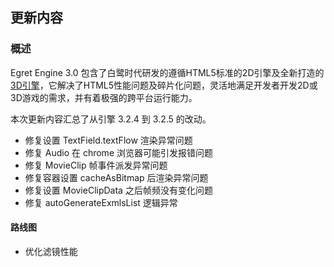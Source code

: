 ## 更新内容

### 概述

Egret Engine 3.0 包含了白鹭时代研发的遵循HTML5标准的2D引擎及全新打造的[3D引擎](https://github.com/egret-labs/egret-3d)，它解决了HTML5性能问题及碎片化问题，灵活地满足开发者开发2D或3D游戏的需求，并有着极强的跨平台运行能力。


本次更新内容汇总了从引擎 3.2.4 到 3.2.5 的改动。

* 修复设置 TextField.textFlow 渲染异常问题
* 修复 Audio 在 chrome 浏览器可能引发报错问题
* 修复 MovieClip 帧事件派发异常问题
* 修复容器设置 cacheAsBitmap 后渲染异常问题
* 修复设置 MovieClipData 之后帧频没有变化问题
* 修复 autoGenerateExmlsList 逻辑异常

#### 路线图
* 优化滤镜性能
